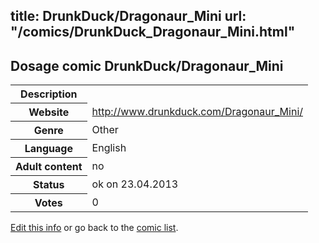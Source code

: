 title: DrunkDuck/Dragonaur_Mini
url: "/comics/DrunkDuck_Dragonaur_Mini.html"
---
Dosage comic DrunkDuck/Dragonaur_Mini
-----------------------------------------

<table class="comicinfo">
<tr>
<th>Description</th><td></td>
</tr>
<tr>
<th>Website</th><td><a href="http://www.drunkduck.com/Dragonaur_Mini/">http://www.drunkduck.com/Dragonaur_Mini/</a></td>
</tr>
<tr>
<th>Genre</th><td>Other</td>
</tr>
<tr>
<th>Language</th><td>English</td>
</tr>
<tr>
<th>Adult content</th><td>no</td>
</tr>
<tr>
<th>Status</th><td>ok on 23.04.2013</td>
</tr>
<tr>
<th>Votes</th><td>0</div></td>
</tr>
</table>

[Edit this info](/comics/DrunkDuck_Dragonaur_Mini_edit.html) or go back to the [comic list](../comic-index.html).
